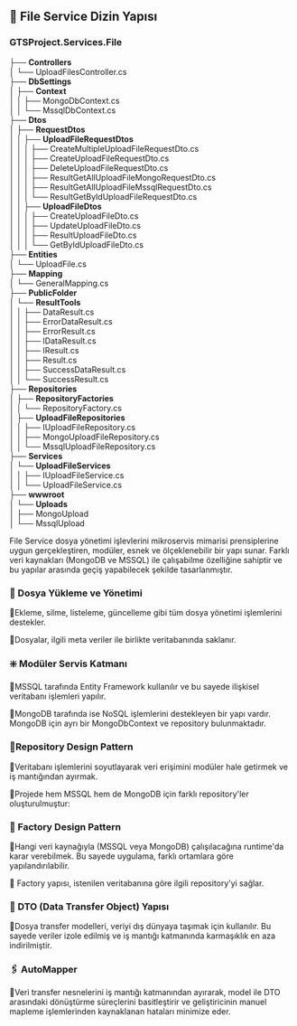﻿
## 📁 File Service Dizin Yapısı 

### GTSProject.Services.File  
├── **Controllers**  
│   └── UploadFilesController.cs  
├── **DbSettings**  
│   ├── **Context**  
│   │   ├── MongoDbContext.cs  
│   │   └── MssqlDbContext.cs  
├── **Dtos**  
│   ├── **RequestDtos**  
│   │   ├── **UploadFileRequestDtos**  
│   │   │   ├── CreateMultipleUploadFileRequestDto.cs  
│   │   │   ├── CreateUploadFileRequestDto.cs  
│   │   │   ├── DeleteUploadFileRequestDto.cs  
│   │   │   ├── ResultGetAllUploadFileMongoRequestDto.cs  
│   │   │   ├── ResultGetAllUploadFileMssqlRequestDto.cs  
│   │   │   └── ResultGetByIdUploadFileRequestDto.cs  
│   │   ├── **UploadFileDtos**  
│   │   │   ├── CreateUploadFileDto.cs  
│   │   │   ├── UpdateUploadFileDto.cs  
│   │   │   ├── ResultUploadFileDto.cs  
│   │   │   └── GetByIdUploadFileDto.cs  
├── **Entities**  
│   └── UploadFile.cs  
├── **Mapping**  
│   └── GeneralMapping.cs  
├── **PublicFolder**  
│   └── **ResultTools**  
│   │   ├── DataResult.cs  
│   │   ├── ErrorDataResult.cs  
│   │   ├── ErrorResult.cs  
│   │   ├── IDataResult.cs  
│   │   ├── IResult.cs  
│   │   ├── Result.cs  
│   │   ├── SuccessDataResult.cs  
│   │   └── SuccessResult.cs  
├── **Repositories**  
│   ├── **RepositoryFactories**  
│   │   └── RepositoryFactory.cs  
│   ├── **UploadFileRepositories**  
│   │   ├── IUploadFileRepository.cs  
│   │   ├── MongoUploadFileRepository.cs  
│   │   └── MssqlUploadFileRepository.cs  
├── **Services**  
│   └── **UploadFileServices**  
│   │   ├── IUploadFileService.cs  
│   │   └── UploadFileService.cs  
├── **wwwroot**  
│   └── **Uploads**  
│       ├── MongoUpload  
│       └── MssqlUpload  


File Service dosya yönetimi işlevlerini mikroservis mimarisi prensiplerine uygun gerçekleştiren, modüler, esnek ve ölçeklenebilir bir yapı sunar. 
Farklı veri kaynakları (MongoDB ve MSSQL) ile çalışabilme özelliğine sahiptir ve bu yapılar arasında geçiş yapabilecek şekilde tasarlanmıştır.

### 💾 Dosya Yükleme ve Yönetimi

💠Ekleme, silme, listeleme, güncelleme gibi tüm dosya yönetimi işlemlerini destekler.

💠Dosyalar, ilgili meta veriler ile birlikte veritabanında saklanır.

### ❇️ Modüler Servis Katmanı

💠MSSQL tarafında Entity Framework kullanılır ve bu sayede ilişkisel veritabanı işlemleri yapılır.

💠MongoDB tarafında ise NoSQL işlemlerini destekleyen bir yapı vardır. MongoDB için ayrı bir MongoDbContext ve repository bulunmaktadır.

### 📇Repository Design Pattern

💠Veritabanı işlemlerini soyutlayarak veri erişimini modüler hale getirmek ve iş mantığından ayırmak.

💠Projede hem MSSQL hem de MongoDB için farklı repository'ler oluşturulmuştur:

### 🧭 Factory Design Pattern

💠Hangi veri kaynağıyla (MSSQL veya MongoDB) çalışılacağına runtime'da karar verebilmek. Bu sayede uygulama, farklı ortamlara göre yapılandırılabilir.

💠 Factory yapısı, istenilen veritabanına göre ilgili repository’yi sağlar.

### 📄 DTO (Data Transfer Object) Yapısı

💠Dosya transfer modelleri, veriyi dış dünyaya taşımak için kullanılır. Bu sayede veriler izole edilmiş ve iş mantığı katmanında karmaşıklık en aza indirilmiştir.

### 🖇 AutoMapper

💠Veri transfer nesnelerini iş mantığı katmanından ayırarak, model ile DTO arasındaki dönüştürme süreçlerini basitleştirir ve geliştiricinin manuel mapleme işlemlerinden kaynaklanan hataları minimize eder.